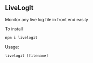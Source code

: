 LiveLogIt
---
Monitor any live log file in front end easily

To install  

```bash
npm i livelogit
```

Usage:
```
livelogit [filename]
```

